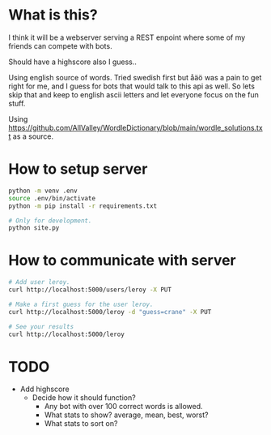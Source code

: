 # What is this?

I think it will be a webserver serving a REST enpoint where some of my friends can compete with bots.

Should have a highscore also I guess..

Using english source of words. Tried swedish first but åäö was a pain to get right for me, and I guess for bots that would talk to this api as well. So lets skip that and keep to english ascii letters and let everyone focus on the fun stuff.

Using https://github.com/AllValley/WordleDictionary/blob/main/wordle_solutions.txt as a source.


# How to setup server

```bash
python -m venv .env
source .env/bin/activate
python -m pip install -r requirements.txt

# Only for development.
python site.py
```

# How to communicate with server

```bash
# Add user leroy.
curl http://localhost:5000/users/leroy -X PUT

# Make a first guess for the user leroy.
curl http://localhost:5000/leroy -d "guess=crane" -X PUT

# See your results
curl http://localhost:5000/leroy
```

# TODO

 * Add highscore
   * Decide how it should function?
     * Any bot with over 100 correct words is allowed.
     * What stats to show? average, mean, best, worst?
     * What stats to sort on?
